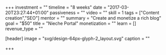 +++
investment = ""
timeline = "8 weeks"
date = "2017-03-20T23:27:44+01:00"
passiveness = ""
video = ""
skill = 1
tags = ["Content creation","SEO"]
mentor = ""
summary = "Create and monetize a rich blog"
goal = "$50"
title = "Nieche Portal"
monetization = ""
learn = []
revenue_type = ""

[header]
  image = "svg/design-64px-glyph-2_layout.svg"
  caption = ""

+++


